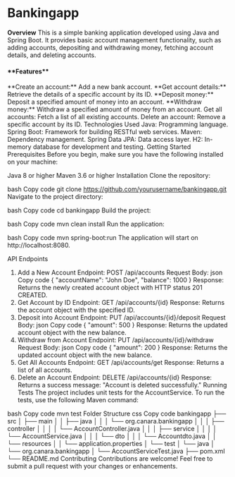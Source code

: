# Bankingapp
**Overview**
This is a simple banking application developed using Java and Spring Boot. It provides basic account management functionality, such as adding accounts, depositing and withdrawing money, fetching account details, and deleting accounts.

<h4>**Features**</h4>
**Create an account:** Add a new bank account.
**Get account details:** Retrieve the details of a specific account by its ID.
**Deposit money:** Deposit a specified amount of money into an account.
**Withdraw money:** Withdraw a specified amount of money from an account.
Get all accounts: Fetch a list of all existing accounts.
Delete an account: Remove a specific account by its ID.
Technologies Used
Java: Programming language.
Spring Boot: Framework for building RESTful web services.
Maven: Dependency management.
Spring Data JPA: Data access layer.
H2: In-memory database for development and testing.
Getting Started
Prerequisites
Before you begin, make sure you have the following installed on your machine:

Java 8 or higher
Maven 3.6 or higher
Installation
Clone the repository:

bash
Copy code
git clone https://github.com/yourusername/bankingapp.git
Navigate to the project directory:

bash
Copy code
cd bankingapp
Build the project:

bash
Copy code
mvn clean install
Run the application:

bash
Copy code
mvn spring-boot:run
The application will start on http://localhost:8080.

API Endpoints
1. Add a New Account
Endpoint: POST /api/accounts
Request Body:
json
Copy code
{
  "accountName": "John Doe",
  "balance": 1000
}
Response: Returns the newly created account object with HTTP status 201 CREATED.
2. Get Account by ID
Endpoint: GET /api/accounts/{id}
Response: Returns the account object with the specified ID.
3. Deposit into Account
Endpoint: PUT /api/accounts/{id}/deposit
Request Body:
json
Copy code
{
  "amount": 500
}
Response: Returns the updated account object with the new balance.
4. Withdraw from Account
Endpoint: PUT /api/accounts/{id}/withdraw
Request Body:
json
Copy code
{
  "amount": 200
}
Response: Returns the updated account object with the new balance.
5. Get All Accounts
Endpoint: GET /api/accounts/get
Response: Returns a list of all accounts.
6. Delete an Account
Endpoint: DELETE /api/accounts/{id}
Response: Returns a success message: "Account is deleted successfully."
Running Tests
The project includes unit tests for the AccountService. To run the tests, use the following Maven command:

bash
Copy code
mvn test
Folder Structure
css
Copy code
bankingapp
├── src
│   ├── main
│   │   ├── java
│   │   │   └── org.canara.bankingapp
│   │   │       ├── controller
│   │   │       │   └── AccountController.java
│   │   │       ├── service
│   │   │       │   └── AccountService.java
│   │   │       └── dto
│   │   │           └── Accountdto.java
│   │   └── resources
│   │       └── application.properties
│   └── test
│       └── java
│           └── org.canara.bankingapp
│               └── AccountServiceTest.java
├── pom.xml
└── README.md
Contributing
Contributions are welcome! Feel free to submit a pull request with your changes or enhancements.

